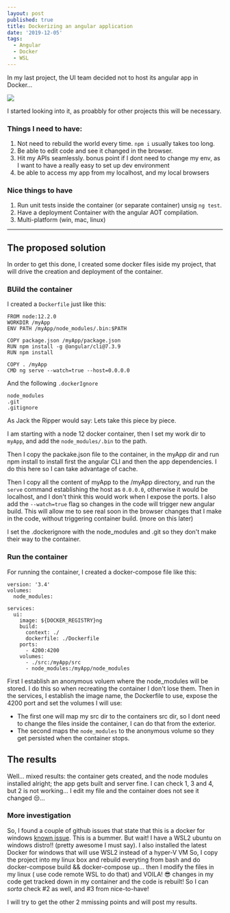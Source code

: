 ```yaml
---
layout: post
published: true
title: Dockerizing an angular application
date: '2019-12-05'
tags:
  - Angular
  - Docker
  - WSL
---
```

In my last project, the UI team decided not to host its angular app in Docker...

![](https://media.giphy.com/media/d4zHnLjdy48Cc/giphy.gif)

I started looking into it, as proabbly for other projects this will be necessary.
### Things I need to have:
1. Not need to rebuild the world every time. `npm i` usually takes too long.
1. Be able to edit code and see it changed in the browser.
1. Hit my APIs seamlessly. bonus point if I dont need to change my env, as I want to have a really easy to set up dev environment
1. be able to access my app from my localhost, and my local browsers

### Nice things to have
1. Run unit tests inside the container (or separate container) unsig `ng test`.
1. Have a deployment Container with the angular AOT compilation.
1. Multi-platform (win, mac, linux)

------------
## The proposed solution

In order to get this done, I created some docker files iside my project, that will drive the creation and deployment of the container.
### BUild the container
I created a `Dockerfile` just like this:
```
FROM node:12.2.0
WORKDIR /myApp
ENV PATH /myApp/node_modules/.bin:$PATH

COPY package.json /myApp/package.json
RUN npm install -g @angular/cli@7.3.9
RUN npm install

COPY . /myApp
CMD ng serve --watch=true --host=0.0.0.0
```
And the following `.dockerIgnore`
```
node_modules
.git
.gitignore
```
As Jack the Ripper would say: Lets take this piece by piece.

I am starting with a node 12 docker container, then I set my work dir to `myApp`, and add the `node_modules/.bin` to the path.

Then I copy the packake.json file to the container, in the myApp dir and run npm install to install first the angular CLI and then the app dependencies. I do this here so I can take advantage of cache.

Then I copy all the content of myApp to the /myApp directory, and run the `serve` command establishing the host as `0.0.0.0`, otherwise it would be localhost, and I don't think this would work when I expose the ports.
I also add the `--watch=true` flag so changes in the code will trigger new angular build. This will allow me to see real soon in the browser changes that I make in the code, without triggering container build. (more on this later)

I set the .dockerignore with the node_modules and .git so they don't make their way to the container.

### Run the container
For running the container, I created a docker-compose file like this:
```
version: '3.4'
volumes:
  node_modules:

services:
  ui:
    image: ${DOCKER_REGISTRY}ng
    build:
      context: ./
      dockerfile: ./Dockerfile
    ports:
      - 4200:4200
    volumes:
      - ./src:/myApp/src
      - node_modules:/myApp/node_modules
```

First I establish an anonymous voluem where the node_modules will be stored. I do this so when recreating the container I don't lose them.
Then in the services, I establish the image name, the Dockerfile to use, expose the 4200 port and set the volumes I will use:
- The first one will map my src dir to the containers src dir, so I dont need to change the files inside the container, I can do that from the exterior.
-  The second maps the `node_modules` to the anonymous volume so they get persisted when the container stops.

## The results
Well... mixed results: the container gets created, and the node modules installed alright; the app gets built and server fine. I can check  1, 3 and 4, but 2 is not working... I edit my file and the container does not see it changed 😒...

### More investigation
So, I found a couple of github issues that state that this is a docker for windows  [known issue](https://github.com/moby/moby/issues/30105). 
This is a bummer.
But wait! I have a WSL2 ubuntu on windows distro!! (pretty awesome I must say). I also installed the latest Docker for windows that will use WSL2 instead of a hyper-V VM So, I copy the project into my linux box and rebuild everyting from bash and do docker-compose build && docker-compose up... then I modify the files in my linux ( use code remote WSL to do that) and VOILA! 😎 changes in my code get tracked down in my container and the code is rebuilt! So I can *sorta* check #2 as well, and #3 from nice-to-have!

I will try to get the other 2 mmissing points and will post my results.

